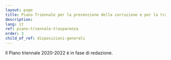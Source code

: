 ```yaml
---
layout: page
title: Piano Triennale per la prevenzione della corruzione e per la trasparenza
description: 
lang: it
ref: piano-triennale-trasparenza
order: 3
child_of_ref: disposizioni-generali
---
```


Il Piano triennale 2020-2022 è in fase di redazione.